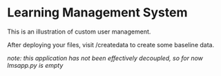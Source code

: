 # Learning Management System

This is an illustration of custom user management.

After deploying your files, visit /createdata to create some baseline data.

_note: this application has not been effectively decoupled, so for now lmsapp.py is empty_
